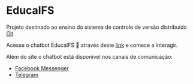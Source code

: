 # EducaIFS

Projeto destinado ao ensino do sistema de controle de versão distribuído [Git](https://git-scm.com/).

Acesse o chatbot EducaIFS :robot: através deste [link](https://franciscojsc.github.io/chat-educa-ifs/) e comece a interagir.

Além do site o chatbot está disponível nos canais de comunicação:

- [Facebook Messenger](https://www.facebook.com/educaIFS/)
- [Telegram](https://telegram.me/educaifs_bot)

